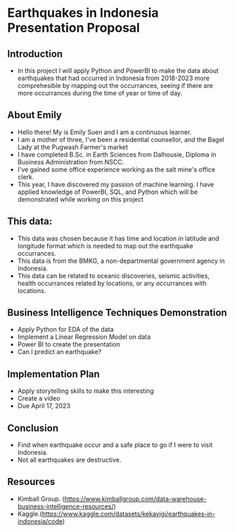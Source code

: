 # Earthquakes in Indonesia Presentation Proposal

## Introduction
- In this project I will apply Python and PowerBI to make the data about earthquakes that had occurred in Indonesia from 2018-2023 more comprehesible by mapping out the occurrances, seeing if there are more occurrances during the time of year or time of day.

## About Emily
- Hello there! My is Emily Suen and I am a continuous learner.
- I am a mother of three, I've been a residential counsellor, and the Bagel Lady at the Pugwash Farmer's market
- I have completed B.Sc. in Earth Sciences from Dalhousie, Diploma in Business Administration from NSCC.
- I've gained some office experience working as the salt mine's office clerk.
- This year, I have discovered my passion of machine learning. I have applied knowledge of PowerBI, SQL, and Python which will be demonstrated while working on this project 

## This data:
- This data was chosen because it has time and location in latitude and longitude format which is needed to map out the earthquake occurrances.
- This data is from the BMKG, a non-departmental government agency in Indonesia.
- This data can be related to oceanic discoveries, seismic activities, health occurrances related by locations, or any occurrances with locations.

## Business Intelligence Techniques Demonstration
- Apply Python for EDA of the data
- Implement a Linear Regression Model on data
- Power BI to create the presentation
- Can I predict an earthquake?

## Implementation Plan
- Apply storytelling skills to make this interesting
- Create a video
- Due April 17, 2023

## Conclusion
- Find when earthquake occur and a safe place to go if I were to visit Indonesia.
- Not all earthquakes are destructive.

## Resources
- Kimball Group. (https://www.kimballgroup.com/data-warehouse-business-intelligence-resources/)
- Kaggle.(https://www.kaggle.com/datasets/kekavigi/earthquakes-in-indonesia/code)

